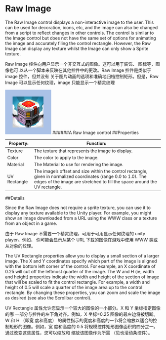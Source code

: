 # Raw Image

The Raw Image control displays a non-interactive image to the user. This can be used for decoration, icons, etc, and the image can also be changed from a script to reflect changes in other controls. The control is similar to the Image control but does not have the same set of options for animating the image and accurately filing the control rectangle. However, the Raw Image can display any texture whilst the Image can only show a Sprite texture.

Raw Image 控件向用户显示一个非交互式的图像。这可以用于装饰、 图标等，图像也可 以从一个脚本来反映在其他控件中的更改。Raw Image 控件是类似于 image 控件，但并没有 关于图片动画的选项和准确地归档控制矩形。但是，Raw Image 可以显示任何纹理，image 只能显示一个精灵纹理

![](Main/RawImageCtrlExample.png)
######A Raw Image control
##Properties


| Property:	 | Function: |
| -- | -- |
| Texture	 | The texture that represents the image to display. |
| Color	 | The color to apply to the image. |
| Material	 | The Material to use for rendering the image. |
| UV Rectangle	 | The image’s offset and size within the control rectangle, given in normalized coordinates (range 0.0 to 1.0). The edges of the image are stretched to fill the space around the UV rectangle. |
##Details

Since the Raw Image does not require a sprite texture, you can use it to display any texture available to the Unity player. For example, you might show an image downloaded from a URL using the WWW class or a texture from an object in a game.

由于 Raw Image 不需要一个精灵纹理，可用于可用显示任何纹理的 unity player。例如， 你可能会显示从某个 URL 下载的图像在游戏中使用 WWW 类或从对象的纹理。

The UV Rectangle properties allow you to display a small section of a larger image. The X and Y coordinates specify which part of the image is aligned with the bottom left corner of the control. For example, an X coordinate of 0.25 will cut off the leftmost quarter of the image. The W and H (ie, width and height) properties indicate the width and height of the section of image that will be scaled to fit the control rectangle. For example, a width and height of 0.5 will scale a quarter of the image area up to the control rectangle. By changing these properties, you can zoom and scale the image as desired (see also the Scrollbar control).

UV Rectangle 属性允许您显示一个较大的图像的一小部分。X 和 Y 坐标指定图像的哪 一部分与控件的左下角对齐。例如，X 坐标=0.25 图像的最左边将被切断。W 和 H （即宽 度和高度） 的属性指示的宽度和高度的一节将会缩放以适合的控制矩形的图像。例如，宽 度和高度的 0.5 将规模控件矩形图像面积的四分之一。通过改变这些属性，您可以缩放和 缩放该图像作为所需 （见也滚动条控件）。  